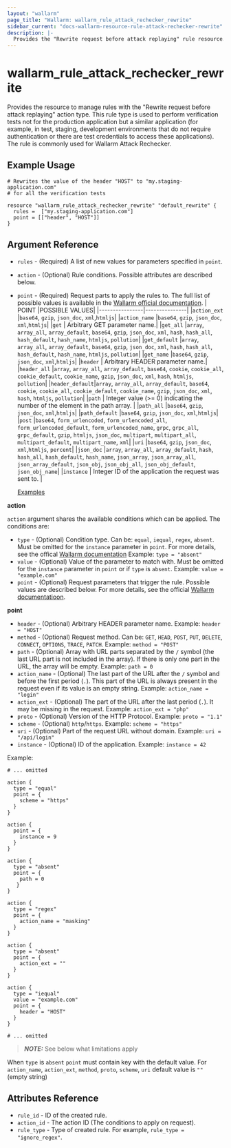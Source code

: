 ```yaml
---
layout: "wallarm"
page_title: "Wallarm: wallarm_rule_attack_rechecker_rewrite"
sidebar_current: "docs-wallarm-resource-rule-attack-rechecker-rewrite"
description: |-
  Provides the "Rewrite request before attack replaying" rule resource.
---
```


# wallarm_rule_attack_rechecker_rewrite

Provides the resource to manage rules with the "Rewrite request before attack replaying" action type. This rule type is used to perform verification tests not for the production application but a similar application (for example, in test, staging, development environments that do not require authentication or there are test credentials to access these applications). The rule is commonly used for Wallarm Attack Rechecker.

## Example Usage

```hcl
# Rewrites the value of the header "HOST" to "my.staging-application.com"
# for all the verification tests

resource "wallarm_rule_attack_rechecker_rewrite" "default_rewrite" {
  rules =  ["my.staging-application.com"]
  point = [["header", "HOST"]]
}

```

## Argument Reference

* `rules` - (Required) A list of new values for parameters specified in `point`.
* `action` - (Optional) Rule conditions. Possible attributes are described below.
* `point` - (Required) Request parts to apply the rules to. The full list of possible values is available in the [Wallarm official documentation](https://docs.wallarm.com/user-guides/rules/request-processing/#identifying-and-parsing-the-request-parts).
  |     POINT      |POSSIBLE VALUES|
  |----------------|---------------|
  |`action_ext`    |`base64`, `gzip`, `json_doc`, `xml`,`htmljs`|
  |`action_name`   |`base64`, `gzip`, `json_doc`, `xml`,`htmljs`|
  |`get`           | Arbitrary GET parameter name.|
  |`get_all`       |`array`, `array_all`, `array_default`, `base64`, `gzip`, `json_doc`, `xml`, `hash`, `hash_all`, `hash_default`, `hash_name`, `htmljs`, `pollution`|
  |`get_default`   |`array`, `array_all`, `array_default`, `base64`, `gzip`, `json_doc`, `xml`, `hash`, `hash_all`, `hash_default`, `hash_name`, `htmljs`, `pollution`|
  |`get_name`      |`base64`, `gzip`, `json_doc`, `xml`,`htmljs`|
  |`header`        | Arbitrary HEADER parameter name.|
  |`header_all`    |`array`, `array_all`, `array_default`, `base64`, `cookie`, `cookie_all`, `cookie_default`, `cookie_name`, `gzip`, `json_doc`, `xml`, `hash`, `htmljs`, `pollution`|
  |`header_default`|`array`, `array_all`, `array_default`, `base64`, `cookie`, `cookie_all`, `cookie_default`, `cookie_name`, `gzip`, `json_doc`, `xml`, `hash`, `htmljs`, `pollution`|
  |`path`          | Integer value (>= 0) indicating the number of the element in the path array. |
  |`path_all`      |`base64`, `gzip`, `json_doc`, `xml`,`htmljs`|
  |`path_default`  |`base64`, `gzip`, `json_doc`, `xml`,`htmljs`|
  |`post`          |`base64`, `form_urlencoded`, `form_urlencoded_all`, `form_urlencoded_default`, `form_urlencoded_name`, `grpc`, `grpc_all`, `grpc_default`, `gzip`, `htmljs`, `json_doc`, `multipart`, `multipart_all`, `multipart_default`, `multipart_name`, `xml`|
  |`uri`           |`base64`, `gzip`, `json_doc`, `xml`,`htmljs`, `percent`|
  |`json_doc`   |`array`, `array_all`, `array_default`, `hash`, `hash_all`, `hash_default`, `hash_name`, `json_array`, `json_array_all`, `json_array_default`, `json_obj`, `json_obj_all`, `json_obj_default`, `json_obj_name`|
  |`instance`      | Integer ID of the application the request was sent to. |

  [Examples](https://registry.terraform.io/providers/416e64726579/wallarm/latest/docs/examples/point)

**action**

`action` argument shares the available
conditions which can be applied. The conditions are:

* `type` - (Optional) Condition type. Can be: `equal`, `iequal`, `regex`, `absent`. Must be omitted for the `instance` parameter in `point`.
  For more details, see the offical [Wallarm documentation](https://docs.wallarm.com/user-guides/rules/add-rule/#condition-types)
  Example:
  `type = "absent"`
* `value` - (Optional) Value of the parameter to match with. Must be omitted for the `instance` parameter in `point` or if `type` is `absent`.
  Example:
  `value = "example.com"`
* `point` - (Optional) Request parameters that trigger the rule. Possible values are described below. For more details, see the official [Wallarm documentatioon](https://docs.wallarm.com/user-guides/rules/request-processing/#identifying-and-parsing-the-request-parts).

**point**

  * `header` - (Optional) Arbitrary HEADER parameter name.
  Example:
  `header = "HOST"`
  * `method` - (Optional) Request method. Can be: `GET`, `HEAD`, `POST`, `PUT`, `DELETE`, `CONNECT`, `OPTIONS`, `TRACE`, `PATCH`.
  Example:
  `method = "POST"`
  * `path` - (Optional) Array with URL parts separated by the `/` symbol (the last URL part is not included in the array). If there is only one part in the URL, the array will be empty.
  Example:
  `path = 0`
  * `action_name` - (Optional) The last part of the URL after the `/` symbol and before the first period (`.`). This part of the URL is always present in the request even if its value is an empty string.
  Example:
  `action_name = "login"`
  * `action_ext` - (Optional) The part of the URL after the last period (`.`). It may be missing in the request.
  Example:
  `action_ext = "php"`
  * `proto` - (Optional) Version of the HTTP Protocol.
  Example:
  `proto = "1.1"`
  * `scheme` - (Optional) `http`/`https`.
  Example:
  `scheme = "https"` 
  * `uri` - (Optional) Part of the request URL without domain.
  Example:
  `uri = "/api/login"` 
  * `instance` - (Optional) ID of the application.
  Example:
  `instance = 42`

Example:

  ```hcl
  # ... omitted

  action {
    type = "equal"
    point = {
      scheme = "https"
    }
  }

  action {
    point = {
      instance = 9
    }
  }
  
  action {
    type = "absent"
    point = {
      path = 0
     }
  }

  action {
    type = "regex"
    point = {
      action_name = "masking"
    }
  }

  action {
    type = "absent"
    point = {
      action_ext = ""
    }
  }

  action {
    type = "iequal"
    value = "example.com"
    point = {
      header = "HOST"
    }
  }

  # ... omitted
  ```

> **_NOTE:_**
See below what limitations apply

When `type` is `absent`
`point` must contain key with the default value. For `action_name`, `action_ext`, `method`, `proto`, `scheme`, `uri` default value is `""` (empty string)

## Attributes Reference

* `rule_id` - ID of the created rule.
* `action_id` - The action ID (The conditions to apply on request).
* `rule_type` - Type of   created rule. For example, `rule_type = "ignore_regex"`.
